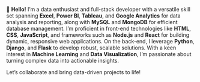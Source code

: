 👋 **Hello!** I’m a data enthusiast and full-stack developer with a versatile skill set spanning **Excel**, **Power BI**, **Tableau**, and **Google Analytics** for data analysis and reporting, along with **MySQL** and **MongoDB** for efficient database management. I’m proficient in front-end technologies like **HTML**, **CSS**, **JavaScript**, and frameworks such as **Node.js** and **React** for building dynamic, responsive web applications. On the back-end, I leverage **Python**, **Django**, and **Flask** to develop robust, scalable solutions. With a keen interest in **Machine Learning** and **Data Visualization**, I’m passionate about turning complex data into actionable insights.

Let’s collaborate and bring data-driven projects to life!
